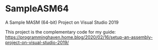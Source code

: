 # SampleASM64
A Sample MASM (64-bit) Project on Visual Studio 2019

This project is the complementary code for my guide: 
https://programminghaven.home.blog/2020/02/16/setup-an-assembly-project-on-visual-studio-2019/
